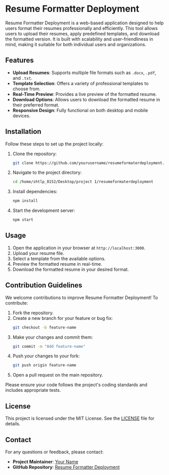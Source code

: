 
# Resume Formatter Deployment

Resume Formatter Deployment is a web-based application designed to help users format their resumes professionally and efficiently. This tool allows users to upload their resumes, apply predefined templates, and download the formatted version. It is built with scalability and user-friendliness in mind, making it suitable for both individual users and organizations.

## Features

- **Upload Resumes**: Supports multiple file formats such as `.docx`, `.pdf`, and `.txt`.
- **Template Selection**: Offers a variety of professional templates to choose from.
- **Real-Time Preview**: Provides a live preview of the formatted resume.
- **Download Options**: Allows users to download the formatted resume in their preferred format.
- **Responsive Design**: Fully functional on both desktop and mobile devices.

## Installation

Follow these steps to set up the project locally:

1. Clone the repository:
   ```bash
   git clone https://github.com/yourusername/resumeformaterdeployment.git
   ```
2. Navigate to the project directory:
   ```bash
   cd /home/shtlp_0152/Desktop/project 1/resumeformaterdeployment
   ```
3. Install dependencies:
   ```bash
   npm install
   ```
4. Start the development server:
   ```bash
   npm start
   ```

## Usage

1. Open the application in your browser at `http://localhost:3000`.
2. Upload your resume file.
3. Select a template from the available options.
4. Preview the formatted resume in real-time.
5. Download the formatted resume in your desired format.

## Contribution Guidelines

We welcome contributions to improve Resume Formatter Deployment! To contribute:

1. Fork the repository.
2. Create a new branch for your feature or bug fix:
   ```bash
   git checkout -b feature-name
   ```
3. Make your changes and commit them:
   ```bash
   git commit -m "Add feature-name"
   ```
4. Push your changes to your fork:
   ```bash
   git push origin feature-name
   ```
5. Open a pull request on the main repository.

Please ensure your code follows the project's coding standards and includes appropriate tests.

## License

This project is licensed under the MIT License. See the [LICENSE](LICENSE) file for details.

## Contact

For any questions or feedback, please contact:

- **Project Maintainer**: [Your Name](mailto:your.email@example.com)
- **GitHub Repository**: [Resume Formatter Deployment](https://github.com/yourusername/resumeformaterdeployment)

